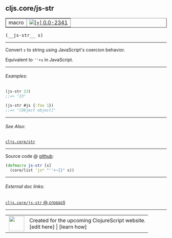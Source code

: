 ## cljs.core/js-str



 <table border="1">
<tr>
<td>macro</td>
<td><a href="https://github.com/cljsinfo/cljs-api-docs/tree/0.0-2341"><img valign="middle" alt="[+] 0.0-2341" title="Added in 0.0-2341" src="https://img.shields.io/badge/+-0.0--2341-lightgrey.svg"></a> </td>
</tr>
</table>


 <samp>
(__js-str__ s)<br>
</samp>

---

Convert `s` to string using JavaScript's coercion behavior.

Equivalent to `''+s` in JavaScript.

---

###### Examples:

```clj
(js-str 23)
;;=> "23"

(js-str #js {:foo 1})
;;=> "[Object object]"
```

---

###### See Also:

[`cljs.core/str`](cljs.core_str.md)<br>

---




Source code @ [github](https://github.com/clojure/clojurescript/blob/r3191/src/clj/cljs/core.clj#L1994-L1995):

```clj
(defmacro js-str [s]
  (core/list 'js* "''+~{}" s))
```

<!--
Repo - tag - source tree - lines:

 <pre>
clojurescript @ r3191
└── src
    └── clj
        └── cljs
            └── <ins>[core.clj:1994-1995](https://github.com/clojure/clojurescript/blob/r3191/src/clj/cljs/core.clj#L1994-L1995)</ins>
</pre>

-->

---



###### External doc links:

[`cljs.core/js-str` @ crossclj](http://crossclj.info/fun/cljs.core/js-str.html)<br>

---

 <table>
<tr><td>
<img valign="middle" align="right" width="48px" src="http://i.imgur.com/Hi20huC.png">
</td><td>
Created for the upcoming ClojureScript website.<br>
[edit here] | [learn how]
</td></tr></table>

[edit here]:https://github.com/cljsinfo/cljs-api-docs/blob/master/cljsdoc/cljs.core_js-str.cljsdoc
[learn how]:https://github.com/cljsinfo/cljs-api-docs/wiki/cljsdoc-files

<!--

This information was too distracting to show to readers, but I'll leave it
commented here since it is helpful to:

- pretty-print the data used to generate this document
- and show how to retrieve that data



The API data for this symbol:

```clj
{:description "Convert `s` to string using JavaScript's coercion behavior.\n\nEquivalent to `''+s` in JavaScript.",
 :ns "cljs.core",
 :name "js-str",
 :signature ["[s]"],
 :history [["+" "0.0-2341"]],
 :type "macro",
 :related ["cljs.core/str"],
 :full-name-encode "cljs.core_js-str",
 :source {:code "(defmacro js-str [s]\n  (core/list 'js* \"''+~{}\" s))",
          :title "Source code",
          :repo "clojurescript",
          :tag "r3191",
          :filename "src/clj/cljs/core.clj",
          :lines [1994 1995]},
 :examples [{:id "e92009",
             :content "```clj\n(js-str 23)\n;;=> \"23\"\n\n(js-str #js {:foo 1})\n;;=> \"[Object object]\"\n```"}],
 :full-name "cljs.core/js-str"}

```

Retrieve the API data for this symbol:

```clj
;; from Clojure REPL
(require '[clojure.edn :as edn])
(-> (slurp "https://raw.githubusercontent.com/cljsinfo/cljs-api-docs/catalog/cljs-api.edn")
    (edn/read-string)
    (get-in [:symbols "cljs.core/js-str"]))
```

-->
